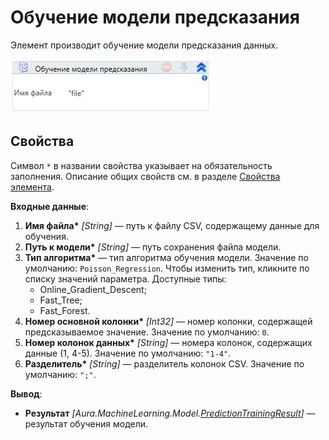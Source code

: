# Обучение модели предсказания

Элемент производит обучение модели предсказания данных.

![](<../../../.gitbook/assets/image (187).png>)


## Свойства
Символ `*` в названии свойства указывает на обязательность заполнения. Описание общих свойств см. в разделе [Свойства элемента](https://docs.primo-rpa.ru/primo-rpa/primo-studio/process/elements#svoistva-elementa).

**Входные данные**:

1. **Имя файла\*** *[String]* — путь к файлу CSV, содержащему данные для обучения.
2. **Путь к модели\*** *[String]* — путь сохранения файла модели.
3. **Тип алгоритма\*** — тип алгоритма обучения модели. Значение по умолчанию: `Poisson_Regression`. Чтобы изменить тип, кликните по списку значений параметра. Доступные типы:
   * Online_Gradient_Descent;
   * Fast_Tree;
   * Fast_Forest.
4. **Номер основной колонки\*** *[Int32]* — номер колонки, содержащей предсказываемое значение. Значение по умолчанию: `0`.
5. **Номер колонок данных\*** *[String]* — номера колонок, содержащих данные (1, 4-5). Значение по умолчанию: `"1-4"`.
6. **Разделитель\*** *[String]* — разделитель колонок CSV. Значение по умолчанию: `";"`.

**Вывод**:

* **Результат** *[Aura.MachineLearning.Model.[PredictionTrainingResult](https://docs.primo-rpa.ru/primo-rpa/g_elements/el_extra/els_machine_learning/datatypes/predictiontrainingresult)]* — результат обучения модели.
